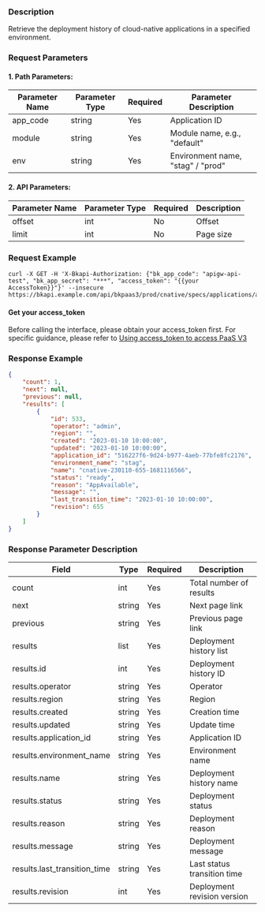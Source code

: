 ### Description

Retrieve the deployment history of cloud-native applications in a specified environment.

### Request Parameters

#### 1. Path Parameters:

| Parameter Name | Parameter Type | Required | Parameter Description                |
| -------------- | -------------- | -------- | ------------------------------------ |
| app_code       | string         | Yes      | Application ID                       |
| module         | string         | Yes      | Module name, e.g., "default"         |
| env            | string         | Yes      | Environment name, "stag" / "prod"    |

#### 2. API Parameters:

| Parameter Name | Parameter Type | Required | Description |
| -------------- | -------------- | -------- | ----------- |
| offset         | int            | No       | Offset      |
| limit          | int            | No       | Page size   |



### Request Example

```
curl -X GET -H 'X-Bkapi-Authorization: {"bk_app_code": "apigw-api-test", "bk_app_secret": "***", "access_token": "{{your AccessToken}}"}' --insecure https://bkapi.example.com/api/bkpaas3/prod/cnative/specs/applications/appid1/modules/default/envs/prod/mres/deployments/
```

#### Get your access_token

Before calling the interface, please obtain your access_token first. For specific guidance, please refer to [Using access_token to access PaaS V3](https://bk.tencent.com/docs/markdown/PaaS3.0/topics/paas/access_token)

### Response Example

```json
{
    "count": 1,
    "next": null,
    "previous": null,
    "results": [
        {
            "id": 533,
            "operator": "admin",
            "region": "",
            "created": "2023-01-10 10:00:00",
            "updated": "2023-01-10 10:00:00",
            "application_id": "516227f6-9d24-b977-4aeb-77bfe8fc2176",
            "environment_name": "stag",
            "name": "cnative-230110-655-1681116566",
            "status": "ready",
            "reason": "AppAvailable",
            "message": "",
            "last_transition_time": "2023-01-10 10:00:00",
            "revision": 655
        }
    ]
}
```

### Response Parameter Description

| Field                     | Type   | Required | Description          |
| ------------------------- | ------ | -------- | -------------------- |
| count                     | int    | Yes      | Total number of results |
| next                      | string | Yes      | Next page link       |
| previous                  | string | Yes      | Previous page link   |
| results                   | list   | Yes      | Deployment history list |
| results.id                | int    | Yes      | Deployment history ID |
| results.operator          | string | Yes      | Operator             |
| results.region            | string | Yes      | Region               |
| results.created           | string | Yes      | Creation time        |
| results.updated           | string | Yes      | Update time          |
| results.application_id    | string | Yes      | Application ID       |
| results.environment_name  | string | Yes      | Environment name     |
| results.name              | string | Yes      | Deployment history name |
| results.status            | string | Yes      | Deployment status    |
| results.reason            | string | Yes      | Deployment reason    |
| results.message           | string | Yes      | Deployment message   |
| results.last_transition_time | string | Yes   | Last status transition time |
| results.revision          | int    | Yes      | Deployment revision version |